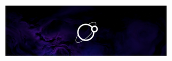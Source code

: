 ![Oro Operating System github organization banner image, showing the Oro logo and a dark background with stars and a purple and blue nebula.](asset/oro-org-gh-banner.jpg)
